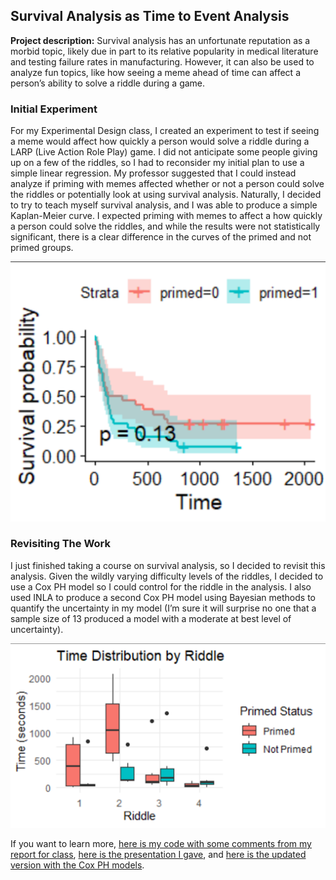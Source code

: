 ## Survival Analysis as Time to Event Analysis

**Project description:** Survival analysis has an unfortunate reputation as a morbid topic, likely due in part to its relative popularity in medical literature and testing failure rates in manufacturing. However, it can also be used to analyze fun topics, like how seeing a meme ahead of time can affect a person’s ability to solve a riddle during a game.

### Initial Experiment
For my Experimental Design class, I created an experiment to test if seeing a meme would affect how quickly a person would solve a riddle during a LARP (Live Action Role Play) game. I did not anticipate some people giving up on a few of the riddles, so I had to reconsider my initial plan to use a simple linear regression. My professor suggested that I could instead analyze if priming with memes affected whether or not a person could solve the riddles or potentially look at using survival analysis. Naturally, I decided to try to teach myself survival analysis, and I was able to produce a simple Kaplan-Meier curve. I expected priming with memes to affect a how quickly a person could solve the riddles, and while the results were not statistically significant, there is a clear difference in the curves of the primed and not primed groups.

<img src="images/Qac307Curves.png?raw=true"/>


### Revisiting The Work
I just finished taking a course on survival analysis, so I decided to revisit this analysis. Given the wildly varying difficulty levels of the riddles, I decided to use a Cox PH model so I could control for the riddle in the analysis. I also used INLA to produce a second Cox PH model using Bayesian methods to quantify the uncertainty in my model (I’m sure it will surprise no one that a sample size of 13 produced a model with a moderate at best level of uncertainty).

<img src="images/Qac307RiddleTime.png?raw=true"/>

If you want to learn more, [here is my code with some comments from my report for class](/pdf/QAC307Revisit.html), [here is the presentation I gave](/pdf/FinalPresentation-Cimino.pdf), and [here is the updated version with the Cox PH models](/pdf/QAC307Cox.html).
